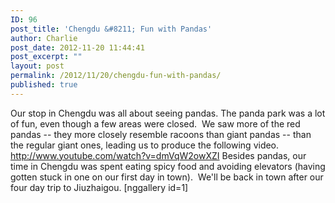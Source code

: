 ```yaml
---
ID: 96
post_title: 'Chengdu &#8211; Fun with Pandas'
author: Charlie
post_date: 2012-11-20 11:44:41
post_excerpt: ""
layout: post
permalink: /2012/11/20/chengdu-fun-with-pandas/
published: true
---
```

Our stop in Chengdu was all about seeing pandas. The panda park was a lot of fun, even though a few areas were closed.  We saw more of the red pandas -- they more closely resemble racoons than giant pandas -- than the regular giant ones, leading us to produce the following video. http://www.youtube.com/watch?v=dmVqW2owXZI Besides pandas, our time in Chengdu was spent eating spicy food and avoiding elevators (having gotten stuck in one on our first day in town).  We'll be back in town after our four day trip to Jiuzhaigou. [nggallery id=1]  